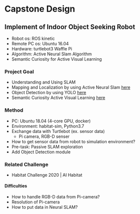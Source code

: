 # Capstone Design
## Implement of Indoor Object Seeking Robot
* Robot os: ROS kinetic
* Remote PC os: Ubuntu 16.04
* Hardware: turtlebot3 Waffle Pi 
* Algorithm: Active Neural Slam Algorithm
* Semantic Curiosity for Active Visual Learning
### Project Goal
* Understanding and Using SLAM
* Mapping and Localization by using Active Neural Slam [here](https://github.com/devendrachaplot/Neural-SLAM)
* Object Detection by using YOLO [here](https://pjreddie.com/darknet/yolo/)
* Semantic Curiosity Active Visual Learning [here](https://www.cs.cmu.edu/~dchaplot/projects/SemanticCuriosity.html)
### Method
* PC: Ubuntu 18.04 (4-core GPU, docker)
* Environment: habitat-sim, Python3.7
* Exchange data with Turtlebot (ex. sensor data)
  * Pi camera, RGB-D senser
* How to get sensor data from robot to simulation environment?
* Pre-task: Passive SLAM exploration
* Add Object Detection module
### Related Challenge
* Habitat Challenge 2020 | AI Habitat
#### Difficulties
* How to handle RGB-D data from Pi-camera?
* Resolution of Pi-camera
* How to put data in Neural SLAM?
